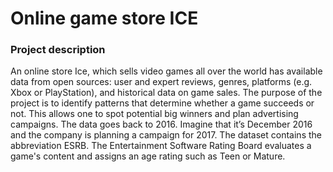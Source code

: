 # Online game store ICE #

### Project description ###

An online store Ice, which sells video games all over the world has available data from open sources:  user and expert reviews, genres, platforms (e.g. Xbox or PlayStation), and historical data on game sales. The purpose of the project is to identify patterns that determine whether a game succeeds or not. This allows one to spot potential big winners and plan advertising campaigns. The data goes back to 2016. Imagine that it’s December 2016 and the company is planning a campaign for 2017. The dataset contains the abbreviation ESRB. The Entertainment Software Rating Board evaluates a game's content and assigns an age rating such as Teen or Mature.
